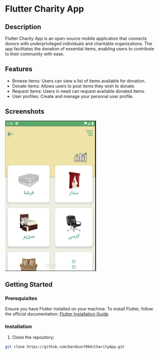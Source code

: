 # Flutter Charity App

## Description

Flutter Charity App is an open-source mobile application that connects donors with underprivileged individuals and charitable organizations. The app facilitates the donation of essential items, enabling users to contribute to their community with ease.

## Features

- Browse items: Users can view a list of items available for donation.
- Donate items: Allows users to post items they wish to donate.
- Request items: Users in need can request available donated items.
- User profiles: Create and manage your personal user profile.

## Screenshots
 <img src="https://github.com/bardoun7894/CharityApp/blob/master/33c86afc-53be-4bc0-8762-e722bd9ba79c.png" width="300" >

## Getting Started

### Prerequisites

Ensure you have Flutter installed on your machine. To install Flutter, follow the official documentation: [Flutter Installation Guide](https://flutter.dev/docs/get-started/install).

### Installation

1. Clone the repository:
```bash
git clone https://github.com/bardoun7894/CharityApp.git
